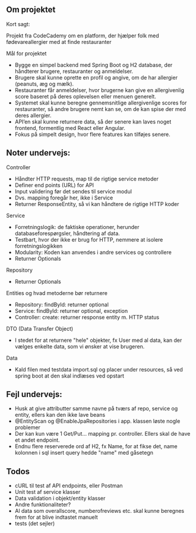 Om projektet
-
Kort sagt: 

Projekt fra CodeCademy om en platform, der hjælper folk med fødevareallergier med at finde restauranter

Mål for projektet
* Bygge en simpel backend med Spring Boot og H2 database, der håndterer brugere, restauranter og anmeldelser.
* Brugere skal kunne oprette en profil og angive, om de har allergier (peanuts, æg og mælk).
* Restauranter får anmeldelser, hvor brugerne kan give en allergivenlig score baseret på deres oplevelsen eller menuen generelt. 
* Systemet skal kunne beregne gennemsnitlige allergivenlige scores for restauranter, så andre brugere nemt kan se, om de kan spise der med deres allergier. 
* API’en skal kunne returnere data, så der senere kan laves noget frontend, formentlig med React eller Angular. 
* Fokus på simpelt design, hvor flere features kan tilføjes senere.

Noter undervejs: 
-
Controller
* Håndter HTTP requests, map til de rigtige service metoder 
* Definer end points (URL) for API 
* Input validering før det sendes til service modul 
* Dvs. mapping foregår her, ikke i Service 
* Returner ResponseEntity, så vi kan håndtere de rigtige HTTP koder 

Service 
* Forretningslogik: de faktiske operationer, herunder databaseforespørgsler, håndtering af data. 
* Testbart, hvor der ikke er brug for HTTP, nemmere at isolere forretningslogikken 
* Modularity: Koden kan anvendes i andre services og controllere
* Returner Optionals 

Repository 
* Returner Optionals

Entities og hvad metoderne bør returnere 
* Repository: findById: returner optional 
* Service: findById: returner optional, exception 
* Controller: create: returner response entity m. HTTP status 

DTO (Data Transfer Object)
* I stedet for at returnere "hele" objekter, fx User med al data, kan der vælges enkelte data, som vi ønsker at vise brugeren. 

Data
* Kald filen med testdata import.sql og placer under resources, så ved spring boot at den skal indlæses ved opstart 

Fejl undervejs: 
-
* Husk at give attributter samme navne på tværs af repo, service og entity, ellers kan den ikke lave beans 
* @EntityScan og @EnableJpaRepositories i app. klassen løste nogle problemer 
* Der kan kun være 1 Get/Put... mapping pr. controller. Ellers skal de have et andet endpoint. 
* Endnu flere reserverede ord af H2, fx Name, for at fikse det, name kolonnen i sql insert query hedde "name" med gåsetegn 

Todos
-
* cURL til test af API endpoints, eller Postman 
* Unit test af service klasser 
* Data validation i objekt/entity klasser 
* Andre funktionaliteter?
* Al data som overallscore, numberofreviews etc. skal kunne beregnes frem for at blive indtastet manuelt 
* tests (det sejler)

